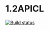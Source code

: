 # 1.2APICL
[![Build status](https://ci.appveyor.com/api/projects/status/e0cd6pun38cyns2u/branch/main?svg=true)](https://ci.appveyor.com/project/Tepskela/1-2apicl-hjycc/branch/main)
